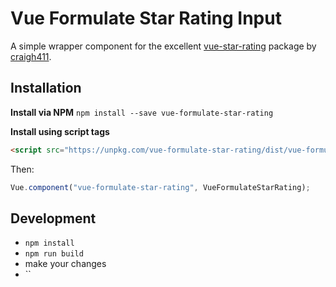 # Vue Formulate Star Rating Input

A simple wrapper component for the excellent [vue-star-rating](https://www.npmjs.com/package/vue-star-rating) package by [craigh411](https://github.com/craigh411).

## Installation

**Install via NPM**
`npm install --save vue-formulate-star-rating`

**Install using script tags**

```html
<script src="https://unpkg.com/vue-formulate-star-rating/dist/vue-formulate-star-rating.min.js"></script>
```

Then:

```js
Vue.component("vue-formulate-star-rating", VueFormulateStarRating);
```

## Development

- `npm install`
- `npm run build`
- make your changes
- ``
